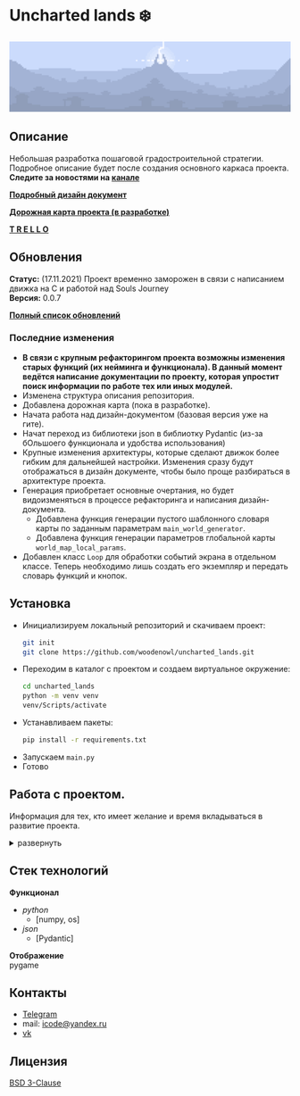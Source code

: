 # Uncharted lands ❄️
![](back/data/image/system/readme_img_1_L.png)
## Описание
Небольшая разработка пошаговой градостроительной стратегии.
Подробное описание будет после создания основного каркаса проекта.\
**Следите за новостями на [канале](https://www.youtube.com/channel/UCzpcDUE33SxWP4ydSTx8hJA/featured)**

**[Подробный дизайн документ](design_document/MAIN.md)**

**[Дорожная карта проекта (в разработке)](updates_log/ROADMAP.md)**

**[T R E L L O](https://trello.com/b/Oc5zg2XV/uncharted-lands)**
## Обновления
**Статус:** (17.11.2021) Проект временно заморожен в связи с написанием движка на C и работой над Souls Journey\
**Версия:** 0.0.7

**[Полный список обновлений](updates_log/README.md)**
### Последние изменения
- **В связи с крупным рефакторингом проекта возможны изменения старых функций (их нейминга и функционала). В данный момент ведётся написание документации по проекту, которая упростит поиск информации по работе тех или иных модулей.**
- Изменена структура описания репозитория.
- Добавлена дорожная карта (пока в разработке).
- Начата работа над дизайн-документом (базовая версия уже на гите).
- Начат переход из библиотеки json в библиотку Pydantic (из-за бОльшоего функционала и удобства использования)
- Крупные изменения архитектуры, которые сделают движок более гибким для дальнейшей настройки. Изменения сразу будут отображаться в дизайн документе, чтобы было проще разбираться в архитектуре проекта.
- Генерация приобретает основные очертания, но будет видоизменяться в процессе рефакторинга и написания дизайн-документа.
  - Добавлена функция генерации пустого шаблонного словаря карты по заданным параметрам `main_world_generator`.
  - Добавлена функция генерации параметров глобальной карты `world_map_local_params`.
- Добавлен класс `Loop` для обработки событий экрана в отдельном классе. Теперь необходимо лишь создать его экземпляр и передать словарь функций и кнопок.

## Установка
- Инициализируем локальный репозиторий и скачиваем проект:
    ```bash
  git init
  git clone https://github.com/woodenowl/uncharted_lands.git
    ```
- Переходим в каталог с проектом и создаем виртуальное окружение:
    ```bash
  cd uncharted_lands
  python -m venv venv
  venv/Scripts/activate
    ```
- Устанавливаем пакеты:
    ```bash
  pip install -r requirements.txt
    ```
- Запускаем ```main.py```
- Готово
## Работа с проектом.
Информация для тех, кто имеет желание и время вкладываться в развитие проекта.
<details>
<summary>развернуть</summary>
 
  ### Создание своей ветки
  - Создаём свою ветку.
    ```bash
      git branch your_name
    ```
  - Переключаемся в неё.
    ```bash
      git checkout your_name
    ```
  - **Дальнейшие ```push``` и ```pull``` делаем ТОЛЬКО в неё !**
  ### Работа с веткой
  - Загружаем изменения из основной ветки.
    ```bash
      git pull origin dev
    ```
  - Загружаем изменения из своей ветки.
    ```bash
      git pull origin your_name
    ```
  - Выгружаем изменения в свою ветку.
    ```bash
      git push origin your_name
    ```
  ### Выгрузка изменений в основную ветку.
  - После внесения изменений в свою ветку создаём ```Pull requests```:
    - Переходим в [Pull requests](https://github.com/woodenowl/uncharted_lands/pulls).
    - Нажимаем ```New pull request```.
    - Выбираем свою ветку.
    - Пишем комментарий по проделанной работе и указываем меня в ```Reviewers```.
    - Нажимаем ```Create pull request```.
  - Ожидаем проверки изменений (может уйти от нескольких часов до суток. Зависит от свободного времени).
  - После создания ```Pull requests``` и до его подтверждения не делаем ```push``` в эту ветку.

</details>

## Стек технологий
**Функционал**
- *python* 
  - [numpy, os]
- *json*
  - [Pydantic]

**Отображение**\
pygame


## Контакты
- [Telegram](https://t.me/meowcode)
- mail: icode@yandex.ru
- [vk](https://vk.com/meowcode)

## Лицензия
[BSD 3-Clause](https://choosealicense.com/licenses/bsd-3-clause/)
